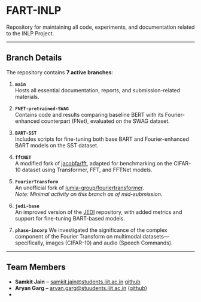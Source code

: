 # FART-INLP  
Repository for maintaining all code, experiments, and documentation related to the INLP Project.

---

## Branch Details

The repository contains **7 active branches**:

1. **`main`**  
   Hosts all essential documentation, reports, and submission-related materials.

2. **`FNET-pretrained-SWAG`**  
   Contains code and results comparing baseline BERT with its Fourier-enhanced counterpart (FNet), evaluated on the SWAG dataset.

3. **`BART-SST`**  
   Includes scripts for fine-tuning both base BART and Fourier-enhanced BART models on the SST dataset.

4. **`fftNET`**  
   A modified fork of [jacobfa/fft](https://github.com/jacobfa/fft), adapted for benchmarking on the CIFAR-10 dataset using Transformer, FFT, and FFTNet models.

5. **`FourierTransform`**  
   An unofficial fork of [lumia-group/fouriertransformer](https://github.com/lumia-group/fouriertransformer).  
   _Note: Minimal activity on this branch as of mid-submission._

6. **`jedi-base`**  
   An improved version of the [JEDI](https://github.com/Willy-Chan/JEDI) repository, with added metrics and support for fine-tuning BART-based models.

7. **`phase-incorp`**
    We investigated the significance of the complex component of the Fourier Transform on multimodal datasets—specifically, images (CIFAR-10) and audio (Speech Commands).

---

## Team Members

- **Samkit Jain** – samkit.jain@students.iiit.ac.in [github](https://github.com/samkit-2512j)
- **Aryan Garg** – aryan.garg@stuudents.iiit.ac.in ([github](https://github.com/AryanGarg13))
- 
